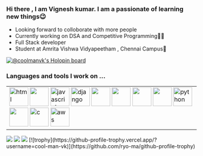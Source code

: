 

<h3>Hi there , I am Vignesh kumar. I am a passionate of learning new things😉</h3>
<ul>
  <li>Looking forward to colloborate with more people</li>
  <li>Currently working on DSA and Competitive Programming💪💪</li>
  <li>Full Stack developer</li>
  <li>Student at Amrita Vishwa Vidyapeetham , Chennai Campus🏫</li>
 
</ul>

[![@coolmanvk's Holopin board](https://holopin.me/coolmanvk)](https://holopin.io/@coolmanvk)

<h3>Languages and tools I work on ...</h3>
<table>
  <tr>
    <td>
        <div>
          <a href="https://developer.mozilla.org/en-US/docs/Web/HTML"><img src="https://img.icons8.com/color/48/000000/html-5--v1.png" alt="html" width="50" height="50"/></a>
          <a href="https://www.w3.org/Style/CSS/Overview.en.html"><img src="https://img.icons8.com/color/48/000000/css3.png" width="50" height="50"/></a>
          <a href="https://www.javascript.com"><img src="https://img.icons8.com/color/128/000000/javascript.png" alt="javascript" width="50" height="50" /></a>
          <a href="https://www.djangoproject.com"><img src="https://img.icons8.com/color/128/000000/django.png" alt="django" width="50" height="50" /></a>
          <a href="https://reactjs.org"><img src="https://img.icons8.com/nolan/64/react-native.png" width="50" height="50"/></a>
          <a href="console.firebase.google.com/"><img src="https://img.icons8.com/color/48/null/firebase.png" width="50" height="50" /></a>
          <a href="https://www.mongodb.com/"><img src="https://img.icons8.com/color/48/null/mongodb.png" width="50" height="50"/></a>
          <a href="https://vuejs.org"><img src="https://img.icons8.com/color/48/000000/vue-js.png" width="50" height="50"/></a>
          <a href="https://www.python.org"><img src="https://img.icons8.com/color/128/000000/python.png" alt="python" width="50" height="50" /></a>
          <a href="https://flutter.dev"><img src="https://img.icons8.com/fluency/48/000000/flutter.png" width="50" height="50"/></a>
          <a href="https://www.cprogramming.com"><img src="https://img.icons8.com/color/48/000000/c-programming.png" alt="c" width="50" height="50" /><a>
          <a href="https://aws.amazon.com"><img src="https://img.icons8.com/color/344/amazon-web-services.png" alt="aws" width="50" height="50"></a> 
        </div>
            </td>
          </tr>
</table>
<img src="https://github-readme-stats.vercel.app/api?username=cool-man-vk&show_icons=true&include_all_commits=true&count_private=true&hide_border=true&theme=dark" />
<img src="https://github-readme-streak-stats.herokuapp.com?user=cool-man-vk&theme=dark&hide_border=true" />
<img src="https://github-readme-stats.vercel.app/api/top-langs/?username=cool-man-vk&theme=dark">
[![trophy](https://github-profile-trophy.vercel.app/?username=cool-man-vk)](https://github.com/ryo-ma/github-profile-trophy)
